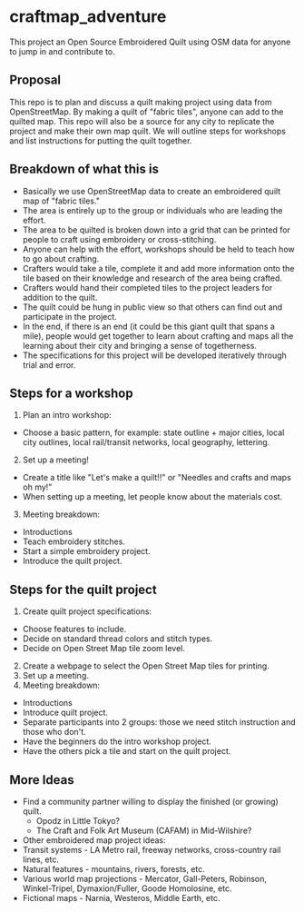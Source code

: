 # craftmap_adventure
This project an Open Source Embroidered Quilt using OSM data for anyone to jump in and contribute to.

## Proposal
This repo is to plan and discuss a quilt making project using data from OpenStreetMap.  By making a quilt of "fabric tiles", anyone can  add to the quilted map. This repo will also be a source for any city to replicate the project and make their own map quilt.  We will outline steps for workshops and list instructions for putting the quilt together.

## Breakdown of what this is
* Basically we use OpenStreetMap data to create an embroidered quilt map of "fabric tiles." 
* The area is entirely up to the group or individuals who are leading the effort.
* The area to be quilted is broken down into a grid that can be printed for people to craft using embroidery or cross-stitching.
* Anyone can help with the effort, workshops should be held to teach how to go about crafting.
* Crafters would take a tile, complete it and add more information onto the tile based on their knowledge and research of the area being crafted.
* Crafters would hand their completed tiles to the project leaders for addition to the quilt.
* The quilt could be hung in public view so that others can find out and participate in the project.
* In the end, if there is an end (it could be this giant quilt that spans a mile), people would get together to learn about crafting and maps all the learning about their city and bringing a sense of togetherness.
* The specifications for this project will be developed iteratively through trial and error.

## Steps for a workshop

1. Plan an intro workshop:
 * Choose a basic pattern, for example: state outline + major cities, local city outlines, local rail/transit networks, local geography, lettering.
2. Set up a meeting!
 * Create a title like "Let's make a quilt!!" or "Needles and crafts and maps oh my!"
 * When setting up a meeting, let people know about the materials cost.
3. Meeting breakdown:
 * Introductions
 * Teach embroidery stitches.
 * Start a simple embroidery project.
 * Introduce the quilt project.

## Steps for the quilt project

1. Create quilt project specifications:
  * Choose features to include.
  * Decide on standard thread colors and stitch types.
  * Decide on Open Street Map tile zoom level.
2. Create a webpage to select the Open Street Map tiles for printing.
3. Set up a meeting.
4. Meeting breakdown:
  * Introductions
  * Introduce quilt project.
  * Separate participants into 2 groups: those we need stitch instruction and those who don't.
  * Have the beginners do the intro workshop project.
  * Have the others pick a tile and start on the quilt project.

## More Ideas

* Find a community partner willing to display the finished (or growing) quilt.
  * Opodz in Little Tokyo?
  * The Craft and Folk Art Museum (CAFAM) in Mid-Wilshire?
* Other embroidered map project ideas:
 * Transit systems - LA Metro rail, freeway networks, cross-country rail lines, etc.
 * Natural features - mountains, rivers, forests, etc.
 * Various world map projections - Mercator, Gall-Peters, Robinson, Winkel-Tripel, Dymaxion/Fuller, Goode Homolosine, etc.
 * Fictional maps - Narnia, Westeros, Middle Earth, etc.
